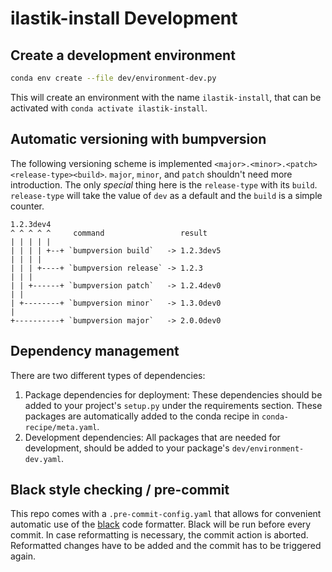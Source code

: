 # ilastik-install Development

## Create a development environment

```bash
conda env create --file dev/environment-dev.py
```

This will create an environment with the name `ilastik-install`, that can be activated with `conda activate ilastik-install`.

## Automatic versioning with bumpversion

The following versioning scheme is implemented `<major>.<minor>.<patch><release-type><build>`. `major`, `minor`, and `patch` shouldn't need more introduction.
The only _special_ thing here is the `release-type` with its `build`. `release-type` will take the value of `dev` as a default and the `build` is a simple counter.

```
1.2.3dev4
^ ^ ^ ^ ^     command                 result
| | | | |
| | | | +--+ `bumpversion build`   -> 1.2.3dev5
| | | |
| | | +----+ `bumpversion release` -> 1.2.3
| | |
| | +------+ `bumpversion patch`   -> 1.2.4dev0
| |
| +--------+ `bumpversion minor`   -> 1.3.0dev0
|
+----------+ `bumpversion major`   -> 2.0.0dev0

```

## Dependency management

There are two different types of dependencies:

1) Package dependencies for deployment: These dependencies should be added to your project's `setup.py` under the requirements section. These packages are automatically added to the conda recipe in `conda-recipe/meta.yaml`. 
2) Development dependencies: All packages that are needed for development, should be added to your package's `dev/environment-dev.yaml`.

## Black style checking / pre-commit

This repo comes with a `.pre-commit-config.yaml` that allows for convenient automatic use of the [black](https://github.com/ambv/black) code formatter.
Black will be run before every commit. In case reformatting is necessary, the commit action is aborted. Reformatted changes have to be added and the commit has to be triggered again.
